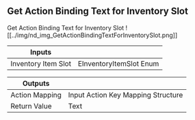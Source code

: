 ## Get Action Binding Text for Inventory Slot
Get Action Binding Text for Inventory Slot
![[../img/nd_img_GetActionBindingTextForInventorySlot.png]]

|Inputs||
|--|--|
| Inventory Item Slot | EInventoryItemSlot Enum |

|Outputs||
|--|--|
| Action Mapping | Input Action Key Mapping Structure |
| Return Value | Text |
